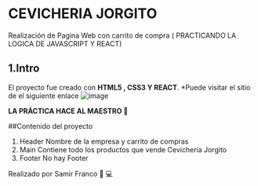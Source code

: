 # CEVICHERIA JORGITO 
Realización de Pagina Web con carrito de compra ( PRACTICANDO LA LOGICA DE JAVASCRIPT Y REACT)
## 1.Intro 
El proyecto fue creado con **HTML5 , CSS3 Y REACT**. 
*Puede visitar el sitio de el siguiente enlace
![image](https://github.com/SamirFrancoGutierrez/CevicheriaJorge/assets/117482264/e12c5cfb-e7c5-4778-8454-db2c22af5df6)



**LA PRÁCTICA HACE AL MAESTRO 🙌**

##Contenido del proyecto 
1. Header
Nombre de la empresa y carrito de compras
3. Main 
Contiene todo los productos que vende Cevicheria Jorgito
4. Footer
No hay Footer

Realizado por Samir Franco 💙 💻 
